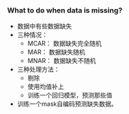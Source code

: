 


### What to do when data is missing?

* 数据中有些数据缺失
* 三种情况：
    * MCAR： 数据缺失完全随机
    * MAR： 数据缺失随机
    * MNAR： 数据缺失不随机
* 三种处理方法：
    * 剔除
    * 使用均值补上
    * 训练一个回归模型，预测那些值
* 训练一个mask自编码预测缺失数据。
